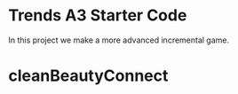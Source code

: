 # Trends A3 Starter Code

In this project we make a more advanced incremental game.
# cleanBeautyConnect
